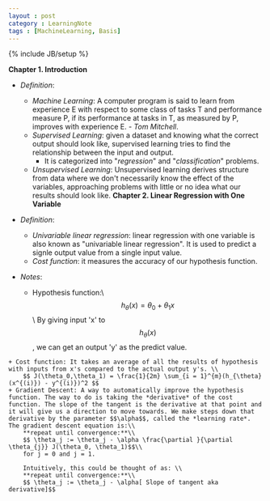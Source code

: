 ```yaml
---
layout : post
category : LearningNote
tags : [MachineLearning, Basis]
---
```

{% include JB/setup %}

**Chapter 1. Introduction**

- *Definition*:
    + *Machine Learning*: A computer program is said to learn from experience E with respect to some class of tasks T and performance measure P, if its performance at tasks in T, as measured by P, improves with experience E. - *Tom Mitchell*.
    + *Supervised Learning*: given a dataset and knowing what the correct output should look like, supervised learning tries to find the relationship between the input and output.
        * It is categorized into "*regression*" and "*classification*" problems.
    + *Unsupervised Learning*: Unsupervised learning derives structure from data where we don't necessarily know the effect of the variables, approaching problems with little or no idea what our results should look like.
**Chapter 2. Linear Regression with One Variable**

- *Definition*:
    + *Univariable linear regression*: linear regression with one variable is also known as "univariable linear regression". It is used to predict a signle output value from a single input value.
    + *Cost function*: it measures the accuracy of our hypothesis function. 
- *Notes*:
    + Hypothesis function:\\
        $$ h_{\theta}(x) = \theta_0 + \theta_1 x$$\\
        By giving input 'x' to $$h_{\theta}(x)$$, we can get an output 'y' as the predict value.
<!--more-->
    + Cost function: It takes an average of all the results of hypothesis with inputs from x's compared to the actual output y's. \\
        $$ J(\theta_0,\theta_1) = \frac{1}{2m} \sum_{i = 1}^{m}(h_{\theta}(x^{(i)}) - y^{(i)})^2 $$
    + Gradient Descent: A way to automatically improve the hypothesis function. The way to do is taking the *derivative* of the cost function. The slope of the tangent is the derivative at that point and it will give us a direction to move towards. We make steps down that derivative by the parameter $$\alpha$$, called the *learning rate*. The gradient descent equation is:\\
        **repeat until convergence:**\\
        $$ \theta_j := \theta_j - \alpha \frac{\partial }{\partial \theta_{j}} J(\theta_0, \theta_1)$$\\
        for j = 0 and j = 1.

        Intuitively, this could be thought of as: \\
        **repeat until convergence:**\\
        $$ \theta_j := \theta_j - \alpha[ Slope of tangent aka derivative]$$
